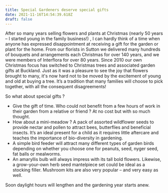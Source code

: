 ```yaml
---
title: Special Gardeners deserve special gifts 
date: 2021-11-16T14:54:39.618Z
draft: false
---
```


After so many years selling flowers and plants at Christmas (nearly 50 years – I started young in the family business!) , I can hardly think of a time when anyone has expressed disappointment at receiving a gift for the garden or plant for the home. From our florists in Sutton we delivered many hundreds of bouquets and arrangements each Christmas for over 140 years, and we were members of Interflora for over 80 years. Since 2010 our own Christmas focus has switched to Christmas trees and associated garden gifts at Buckland. Just as it was a pleasure to see the joy that flowers brought to many, it's now hard not to be moved by the excitement of young and old at buying a tree. It’s a tradition that many families will choose to pick together, with all the consequent disagreements!

So what about special gifts ? 

- Give the gift of time. Who could not benefit from a few hours of work in their garden from a relative or friend ? At no cost but with so much thought. 
- How about a mini-meadow ? A pack of assorted wildflower seeds to provide nectar and pollen to attract bees, butterflies and beneficial insects. It’s an ideal present for a child as it requires little aftercare and teaches the importance of bio-diversity in gardening. 
- A simple bird feeder will attract many different types of garden birds depending on whether you choose one for peanuts, seed, nyger seed, fat balls or mealworms. 
- An amaryllis bulb will always impress with its tall bold flowers. Likewise, a grow-your-own herb seed mantelpiece set could be ideal as a stocking filler. Mushroom kits are also very popular – and very easy as well. 

Soon daylight hours will lengthen and the gardening year starts anew. 
